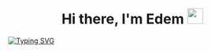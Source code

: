 <h1 align="center">Hi there, I'm Edem</a> 
<img src="https://github.com/blackcater/blackcater/raw/main/images/Hi.gif" height="32"/></h1>
<a href="https://git.io/typing-svg"><img src="https://readme-typing-svg.demolab.com?font=Fira+Code&pause=1000&color=1BC6D7&background=FFB4B400&width=435&lines=Backend+developer+from+Russia+%F0%9F%87%B7%F0%9F%87%BA" alt="Typing SVG"/></a>


